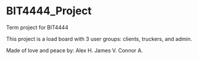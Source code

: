 # BIT4444_Project
Term project for BIT4444

This project is a load board with 3 user groups: clients, truckers, and admin.

Made of love and peace by:
Alex H.
James V.
Connor A.
